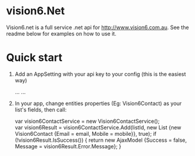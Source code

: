 # vision6.Net
Vision6.net is a full service .net api for http://www.vision6.com.au. See the readme below for examples on how to use it.

# Quick start

1) Add an AppSetting with your api key to your config (this is the easiest way)

    <appSettings>
    ...
       <add key="Vision6ApiKey" value="[your api key here]" />
    ...
    </appSettings>

2) In your app, change entities properties (Eg: Vision6Contact) as your list's fields, then call:

    var vision6ContactService = new Vision6ContactService();            
    var vision6Result = vision6ContactService.Add(listId, new List<Vision6Contact> {new Vision6Contact {Email = email, Mobile = mobile}}, true);
    if (!vision6Result.IsSuccess())
    {
        return new AjaxModel {Success = false, Message = vision6Result.Error.Message};
    }


